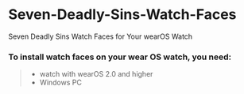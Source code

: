 # Seven-Deadly-Sins-Watch-Faces
Seven Deadly Sins Watch Faces for Your wearOS Watch

### **To install watch faces on your wear OS watch, you need:**
> - watch with wearOS 2.0 and higher
> - Windows PC
